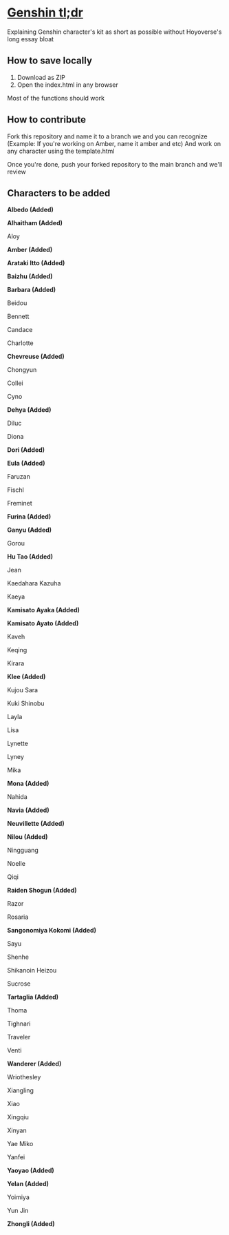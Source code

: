 # [Genshin tl;dr](https://genshintldr.github.io/)
Explaining Genshin character's kit as short as possible without Hoyoverse's long essay bloat

## How to save locally
1. Download as ZIP
2. Open the index.html in any browser

Most of the functions should work

## How to contribute

Fork this repository and name it to a branch we and you can recognize (Example: If you're working on Amber, name it amber and etc)
And work on any character using the template.html

Once you're done, push your forked repository to the main branch and we'll review

## Characters to be added

**Albedo (Added)**

**Alhaitham (Added)**

Aloy

**Amber (Added)**

**Arataki Itto (Added)**

**Baizhu (Added)**

**Barbara (Added)**

Beidou

Bennett

Candace

Charlotte

**Chevreuse (Added)**

Chongyun

Collei

Cyno

**Dehya (Added)**

Diluc

Diona

**Dori (Added)**

**Eula (Added)**

Faruzan

Fischl

Freminet

**Furina (Added)**

**Ganyu (Added)**

Gorou

**Hu Tao (Added)**

Jean

Kaedahara Kazuha

Kaeya

**Kamisato Ayaka (Added)**

**Kamisato Ayato (Added)**

Kaveh

Keqing

Kirara

**Klee (Added)**

Kujou Sara

Kuki Shinobu

Layla

Lisa

Lynette

Lyney

Mika

**Mona (Added)**

Nahida

**Navia (Added)**

**Neuvillette (Added)**

**Nilou (Added)**

Ningguang

Noelle

Qiqi

**Raiden Shogun (Added)**

Razor

Rosaria

**Sangonomiya Kokomi (Added)**

Sayu

Shenhe

Shikanoin Heizou

Sucrose

**Tartaglia (Added)**

Thoma

Tighnari

Traveler

Venti

**Wanderer (Added)**

Wriothesley

Xiangling

Xiao

Xingqiu

Xinyan

Yae Miko

Yanfei

**Yaoyao (Added)**

**Yelan (Added)**

Yoimiya

Yun Jin

**Zhongli (Added)**
